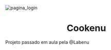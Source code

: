 
![pagina_login](https://user-images.githubusercontent.com/102557966/191316211-4fe00989-f9e7-4eb3-b2ca-8c75e79e71ff.png)


<h1 align="center">Cookenu</h1>
Projeto passado em aula pela @Labenu
